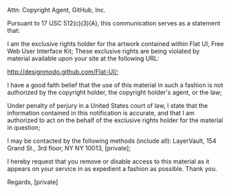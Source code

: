 Attn: Copyright Agent, GitHub, Inc.

Pursuant to 17 USC 512(c)(3)(A), this communication serves as a statement
that:

I am the exclusive rights holder for the artwork contained within Flat UI,
Free Web User Interface Kit; These exclusive rights are being violated by
material available upon your site at the following URL:

http://designmodo.github.com/Flat-UI/;

I have a good faith belief that the use of this material in such a fashion
is not authorized by the copyright holder, the copyright holder's agent, or
the law;

Under penalty of perjury in a United States court of law, I state that the
information contained in this notification is accurate, and that I am
authorized to act on the behalf of the exclusive rights holder for the
material in question;

I may be contacted by the following methods (include all):
LayerVault, 154 Grand St., 3rd floor,
NY NY 10013,
[private];

I hereby request that you remove or disable access to this material as it
appears on your service in as expedient a fashion as possible. Thank you.

Regards,
[private]